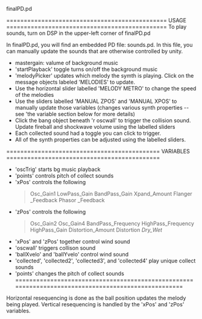 finalPD.pd

============================================== USAGE ==============================================
To play sounds, turn on DSP in the upper-left corner of finalPD.pd

In finalPD.pd, you will find an embedded PD file: sounds.pd. In this file, you can manually 
update the sounds that are otherwise controlled by unity.

- mastergain: valume of background music
- 'startPlayback' toggle turns on/off the background music
- 'melodyPicker' updates which melody the symth is playing. Click on the message objects labeled
	'MELODIES' to update.
- Use the horizontal slider labelled 'MELODY METRO' to change the speed of the melodies
- Use the sliders labelled 'MANUAL ZPOS' and 'MANUAL XPOS' to manually update those variables
	(changes various synth properties -- see 'the variable section below for more details)
- Click the bang object beneath 'r oscwall' to trigger the collision sound.
	Update fireball and shockwave volume using the labelled sliders
- Each collected sound had a toggle you can click to trigger.
- All of the synth properties can be adjusted using the labelled sliders.


============================================ VARIABLES ============================================
- 'oscTrig' starts bg music playback
- 'points' controls pitch of collect sounds
- 'xPos' controls the following
	> Osc_Gain1
	> LowPass_Gain
	> BandPass_Gain
	> Xpand_Amount
	> Flanger _Feedback
	> Phasor _Feedback
- 'zPos' controls the following
	> Osc_Gain2
	> Osc_Gain4
	> BandPass_Frequency
	> HighPass_Frequency
	> HighPass_Gain
	> Distortion_Amount
	> Distortion _Dry_Wet_
- 'xPos' and 'zPos' together control wind sound
- 'oscwall' triggers collison sound
- 'ballXvelo' and 'ballYvelo' control wind sound
- 'collected', 'collected2', 'collected3', and 'collected4' play unique collect sounds
- 'points' changes the pitch of collect sounds
===================================================================================================


Horizontal resequencing is done as the ball position updates the melody being played.
Vertical resequencing is handled by the 'xPos' and 'zPos' variables.